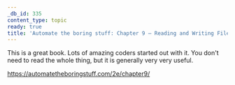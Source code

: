 ```yaml
---
_db_id: 335
content_type: topic
ready: true
title: 'Automate the boring stuff: Chapter 9 – Reading and Writing Files'
---
```


This is a great book. Lots of amazing coders started out with it. You don't need to read the whole thing, but it is generally very very useful.

https://automatetheboringstuff.com/2e/chapter9/